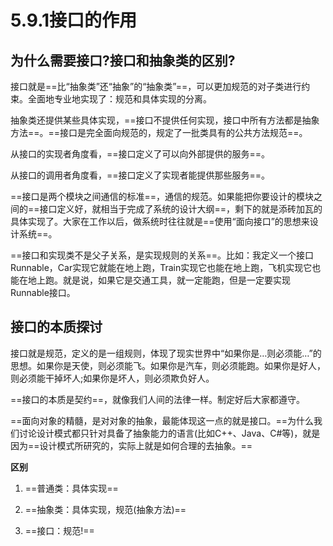 # 5.9.1接口的作用

## 为什么需要接口?接口和抽象类的区别?

   接口就是==比“抽象类”还“抽象”的“抽象类”==，可以更加规范的对子类进行约束。全面地专业地实现了：规范和具体实现的分离。

   抽象类还提供某些具体实现，==接口不提供任何实现，接口中所有方法都是抽象方法==。==接口是完全面向规范的，规定了一批类具有的公共方法规范==。

   从接口的实现者角度看，==接口定义了可以向外部提供的服务==。

   从接口的调用者角度看，==接口定义了实现者能提供那些服务==。

   ==接口是两个模块之间通信的标准==，通信的规范。如果能把你要设计的模块之间的==接口定义好，就相当于完成了系统的设计大纲==，剩下的就是添砖加瓦的具体实现了。大家在工作以后，做系统时往往就是==使用“面向接口”的思想来设计系统==。

   ==接口和实现类不是父子关系，是实现规则的关系==。比如：我定义一个接口Runnable，Car实现它就能在地上跑，Train实现它也能在地上跑，飞机实现它也能在地上跑。就是说，如果它是交通工具，就一定能跑，但是一定要实现Runnable接口。

## 接口的本质探讨

   接口就是规范，定义的是一组规则，体现了现实世界中“如果你是…则必须能…”的思想。如果你是天使，则必须能飞。如果你是汽车，则必须能跑。如果你是好人，则必须能干掉坏人;如果你是坏人，则必须欺负好人。

   ==接口的本质是契约==，就像我们人间的法律一样。制定好后大家都遵守。

   ==面向对象的精髓，是对对象的抽象，最能体现这一点的就是接口。==为什么我们讨论设计模式都只针对具备了抽象能力的语言(比如C++、Java、C#等)，就是因为==设计模式所研究的，实际上就是如何合理的去抽象。==

**区别**

1. ==普通类：具体实现==

2. ==抽象类：具体实现，规范(抽象方法)==

3. ==接口：规范!==